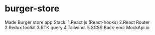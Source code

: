 # burger-store
Made Burger store app 
Stack:
1.React js (React-hooks)
2.React Router
2.Redux toolkit
3.RTK query
4.Tailwind.
5.SCSS
Back-end: MockApi.io
